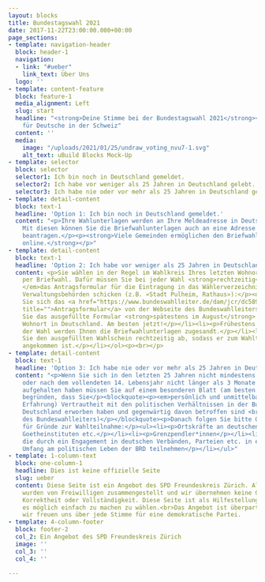 ```yaml
---
layout: blocks
title: Bundestagswahl 2021
date: 2017-11-22T23:00:00.000+00:00
page_sections:
- template: navigation-header
  block: header-1
  navigation:
  - link: "#ueber"
    link_text: Über Uns
  logo: ''
- template: content-feature
  block: feature-1
  media_alignment: Left
  slug: start
  headline: "<strong>Deine Stimme bei der Bundestagswahl 2021</strong><br>Eine Information
    für Deutsche in der Schweiz"
  content: ''
  media:
    image: "/uploads/2021/01/25/undraw_voting_nvu7-1.svg"
    alt_text: uBuild Blocks Mock-Up
- template: selector
  block: selector
  selector1: Ich bin noch in Deutschland gemeldet.
  selector2: Ich habe vor weniger als 25 Jahren in Deutschland gelebt.
  selector3: Ich habe nie oder vor mehr als 25 Jahren in Deutschland gelebt.
- template: detail-content
  block: text-1
  headline: 'Option 1: Ich bin noch in Deutschland gemeldet.'
  content: "<p>Ihre Wahlunterlagen werden an Ihre Meldeadresse in Deutschland geschickt.
    Mit diesen können Sie die Briefwahlunterlagen auch an eine Adresse in der Schweiz
    beantragen.</p><p><strong>Viele Gemeinden ermöglichen den Briefwahlantrag auch
    online.</strong></p>"
- template: detail-content
  block: text-1
  headline: 'Option 2: Ich habe vor weniger als 25 Jahren in Deutschland gelebt.'
  content: <p>Sie wählen in der Regel im Wahlkreis Ihres letzten Wohnorts in Deutschland
    per Briefwahl. Dafür müssen Sie bei jeder Wahl <strong>rechtzeitig</strong><em>
    </em>das Antragsformular für die Eintragung in das Wählerverzeichnis an die dortigen
    Verwaltungsbehörden schicken (z.B. «Stadt Pulheim, Rathaus»):</p><ol><li><p>Laden
    Sie sich das <a href="https://www.bundeswahlleiter.de/dam/jcr/dc589523-d709-4c43-adbc-9342dda468ad/bwo_anlage-2_ausfuellbar.pdf"
    title="">Antragsformular</a> von der Webseite des Bundeswahlleiters.</p></li><li><p>Schicken
    Sie das ausgefüllte Formular <strong>spätestens im August</strong> an ihren letzten
    Wohnort in Deutschland. Am besten jetzt!</p></li><li><p>Frühestens 6 Wochen vor
    der Wahl werden Ihnen die Briefwahlunterlagen zugesandt.</p></li><li><p>Schicken
    Sie den ausgefüllten Wahlschein rechtzeitig ab, sodass er zum Wahltag am 26. September
    angekommen ist.</p></li></ol><p><br></p>
- template: detail-content
  block: text-1
  headline: 'Option 3: Ich habe nie oder vor mehr als 25 Jahren in Deutschland gelebt.'
  content: "<p>Wenn Sie sich in den letzten 25 Jahren nicht mindestens 3 Monate ununterbrochen
    oder nach dem vollendeten 14. Lebensjahr nicht länger als 3 Monate in Deutschland
    aufgehalten haben müssen Sie auf einem besonderen Blatt (am besten mit Belegen)
    begründen, dass Sie</p><blockquote><p><em>persönlich und unmittelbar (aus eigener
    Erfahrung) Vertrautheit mit den politischen Verhältnissen in der Bundesrepublik
    Deutschland erworben haben und gegenwärtig davon betroffen sind <br></em>(Merkblatt
    des Bundeswahlleiters)</p></blockquote><p>Danach folgen Sie bitte Option 2.</p><p>Beispiele
    für Gründe zur Wahlteilnahme:</p><ul><li><p>Ortskräfte an deutschen Auslandsvertretungen,
    Goetheinstituten etc.</p></li><li><p>Grenzpendler*innen</p></li><li><p>Auslandsdeutsche,
    die durch ein Engagement in deutschen Verbänden, Parteien etc. in erheblichem
    Umfang am politischen Leben der BRD teilnehmen</p></li></ul>"
- template: 1-column-text
  block: one-column-1
  headline: Dies ist keine offizielle Seite
  slug: ueber
  content: Diese Seite ist ein Angebot des SPD Freundeskreis Zürich. Alle Informationen
    wurden von Freiwilligen zusammengestellt und wir übernehmen keine Garantie für
    Korrektheit oder Vollständigkeit. Diese Seite ist als Hilfestellung gedacht, um
    es möglich einfach zu machen zu wählen.<br>Das Angebot ist überparteilich und
    wir freuen uns über jede Stimme für eine demokratische Partei.
- template: 4-column-footer
  block: footer-2
  col_2: Ein Angebot des SPD Freundeskreis Zürich
  image: ''
  col_3: ''
  col_4: ''

---
```

